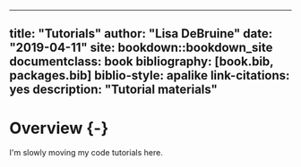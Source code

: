 
--- 
title: "Tutorials"
author: "Lisa DeBruine"
date: "2019-04-11"
site: bookdown::bookdown_site
documentclass: book
bibliography: [book.bib, packages.bib]
biblio-style: apalike
link-citations: yes
description: "Tutorial materials"
---





# Overview {-}

I'm slowly moving my code tutorials here.

